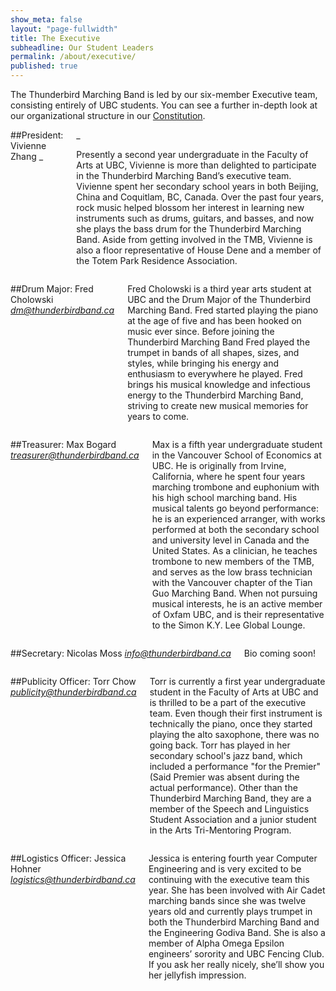 ```yaml
---
show_meta: false
layout: "page-fullwidth"
title: The Executive
subheadline: Our Student Leaders
permalink: /about/executive/
published: true
---
```


The Thunderbird Marching Band is led by our six-member Executive team, consisting entirely of UBC students. You can see a further in-depth look at our organizational structure in our [Constitution](https://docs.google.com/viewer?a=v&pid=sites&srcid=ZGVmYXVsdGRvbWFpbnx0aHVuZGVyYmlyZG1hcmNoaW5nYmFuZHxneDo1NzE1MDYxMWY5NjhhMDky).

<div class="row">
    <div class="medium-9 columns" markdown="1">
##President: Vivienne Zhang
_<president@thunderbirdband.ca>_

Presently a second year undergraduate in the Faculty of Arts at UBC, Vivienne is more than delighted to participate in the Thunderbird Marching Band’s executive team. Vivienne spent her secondary school years in both Beijing, China and Coquitlam, BC, Canada. Over the past four years, rock music helped blossom her interest in learning new instruments such as drums, guitars, and basses, and now she plays the bass drum for the Thunderbird Marching Band. Aside from getting involved in the TMB, Vivienne is also a floor representative of House Dene and a member of the Totem Park Residence Association.

</div><!-- /.medium-9.columns -->

<div class="medium-3 columns">
<img class="h2img" src="{{ site.url }}/images/exec_vivienne.jpg" alt="">
</div><!-- /.medium-3.columns -->

</div><!-- /.row -->

<div class="row">
    <div class="medium-9 columns" markdown="1">

##Drum Major: Fred Cholowski
_<dm@thunderbirdband.ca>_

Fred Cholowski is a third year arts student at UBC and the Drum Major of the Thunderbird Marching Band. Fred started playing the piano at the age of five and has been hooked on music ever since. Before joining the Thunderbird Marching Band Fred played the trumpet in bands of all shapes, sizes, and styles, while bringing his energy and enthusiasm to everywhere he played. Fred brings his musical knowledge and infectious energy to the Thunderbird Marching Band, striving to create new musical memories for years to come.

</div><!-- /.medium-9.columns -->

<div class="medium-3 columns">
<img class="h2img" src="{{ site.url }}/images/exec_fred.jpg" alt="">
</div><!-- /.medium-3.columns -->

</div><!-- /.row -->

<div class="row">
    <div class="medium-9 columns" markdown="1">

##Treasurer: Max Bogard
_<treasurer@thunderbirdband.ca>_

Max is a fifth year undergraduate student in the Vancouver School of Economics at UBC. He is originally from Irvine, California, where he spent four years marching trombone and euphonium with his high school marching band. His musical talents go beyond performance: he is an experienced arranger, with works performed at both the secondary school and university level in Canada and the United States. As a clinician, he teaches trombone to new members of the TMB, and serves as the low brass technician with the Vancouver chapter of the Tian Guo Marching Band. When not pursuing musical interests, he is an active member of Oxfam UBC, and is their representative to the Simon K.Y. Lee Global Lounge.

</div><!-- /.medium-9.columns -->

<div class="medium-3 columns">
<img class="h2img" src="{{ site.url }}/images/exec_max.jpg" alt="">
</div><!-- /.medium-3.columns -->

</div><!-- /.row -->

<div class="row">
    <div class="medium-9 columns" markdown="1">
    
##Secretary: Nicolas Moss
_<info@thunderbirdband.ca>_

Bio coming soon!

</div><!-- /.medium-9.columns -->

<div class="medium-3 columns">
<img class="h2img" src="{{ site.url }}/images/exec_nic.jpg" alt="">
</div><!-- /.medium-3.columns -->

</div><!-- /.row -->

<div class="row">
    <div class="medium-9 columns" markdown="1">
    
##Publicity Officer: Torr Chow
_<publicity@thunderbirdband.ca>_

Torr is currently a first year undergraduate student in the Faculty of Arts at UBC and is thrilled to be a part of the executive team. Even though their first instrument is technically the piano, once they started playing the alto saxophone, there was no going back. Torr has played in her secondary school's jazz band, which included a performance "for the Premier" (Said Premier was absent during the actual performance). Other than the Thunderbird Marching Band, they are a member of the Speech and Linguistics Student Association and a junior student in the Arts Tri-Mentoring Program.

</div><!-- /.medium-9.columns -->

<div class="medium-3 columns">
<img class="h2img" src="{{ site.url }}/images/exec_vicki.jpg" alt="">
</div><!-- /.medium-3.columns -->

</div><!-- /.row -->

<div class="row">
    <div class="medium-9 columns" markdown="1">
    
##Logistics Officer: Jessica Hohner
_<logistics@thunderbirdband.ca>_

Jessica is entering fourth year Computer Engineering and is very excited to be continuing with the executive team this year. She has been involved with Air Cadet marching bands since she was twelve years old and currently plays trumpet in both the Thunderbird Marching Band and the Engineering Godiva Band. She is also a member of Alpha Omega Epsilon engineers’ sorority and UBC Fencing Club. If you ask her really nicely, she’ll show you her jellyfish impression.

</div><!-- /.medium-9.columns -->

<div class="medium-3 columns">
<img class="h2img" src="{{ site.url }}/images/exec_jess.jpg" alt="">
</div><!-- /.medium-3.columns -->

</div><!-- /.row -->
